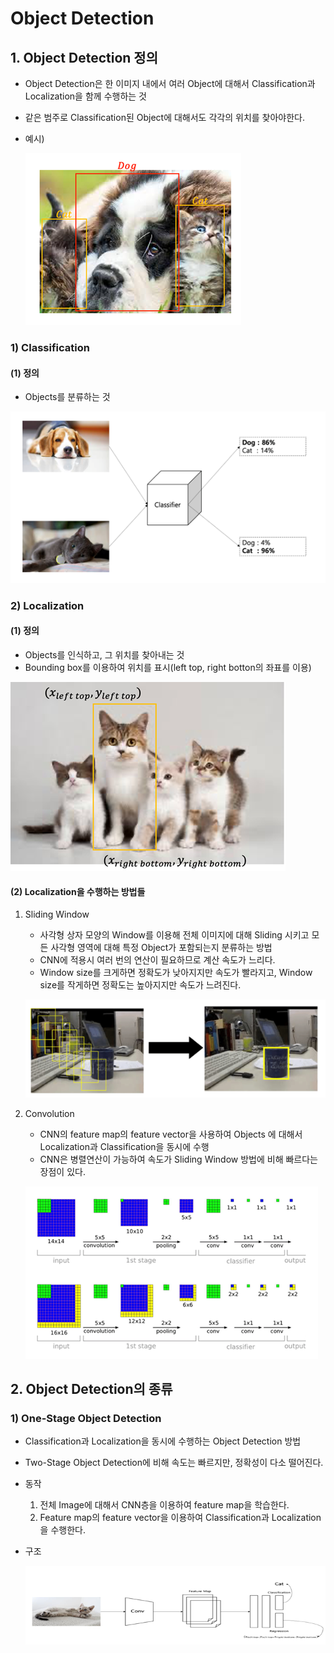 # Object Detection



## 1. Object Detection 정의

- Object Detection은 한 이미지 내에서 여러 Object에 대해서 Classification과 Localization을 함께 수행하는 것

- 같은 범주로 Classification된 Object에 대해서도 각각의 위치를 찾아야한다.

- 예시)

  ![image-20221127001011646](Object_Detection.assets/image-20221127001011646.png)



### 1) Classification



#### (1) 정의

- Objects를 분류하는 것

![image-20221127001537355](Object_Detection.assets/image-20221127001537355.png)



### 2) Localization



#### (1) 정의

- Objects를 인식하고, 그 위치를 찾아내는 것
- Bounding box를 이용하여 위치를 표시(left top, right botton의 좌표를 이용)

![image-20221127001657208](Object_Detection.assets/image-20221127001657208.png)



#### (2) Localization을 수행하는 방법들

1. Sliding Window

   - 사각형 상자 모양의 Window를 이용해 전체 이미지에 대해 Sliding 시키고 모든 사각형 영역에 대해 특정 Object가 포함되는지 분류하는 방법
   - CNN에 적용시 여러 번의 연산이 필요하므로 계산 속도가 느리다.
   - Window size를 크게하면 정확도가 낮아지지만 속도가 빨라지고, Window size를 작게하면 정확도는 높아지지만 속도가 느려진다.

   ![image-20221127002240549](Object_Detection.assets/image-20221127002240549.png)

2. Convolution 

   - CNN의 feature map의 feature vector을 사용하여 Objects 에 대해서 Localization과 Classification을 동시에 수행
   - CNN은 병렬연산이 가능하여 속도가 Sliding Window 방법에 비해 빠르다는 장점이 있다.

   ![image-20221127003715657](Object_Detection.assets/image-20221127003715657.png)



## 2. Object Detection의 종류



### 1) One-Stage Object Detection

- Classification과 Localization을 동시에 수행하는 Object Detection 방법

- Two-Stage Object Detection에 비해 속도는 빠르지만, 정확성이 다소 떨어진다.

- 동작

  1. 전체 Image에 대해서 CNN층을 이용하여 feature map을 학습한다.
  2. Feature map의 feature vector을 이용하여 Classification과 Localization을 수행한다.

- 구조

  ![image-20221127004305780](Object_Detection.assets/image-20221127004305780.png)